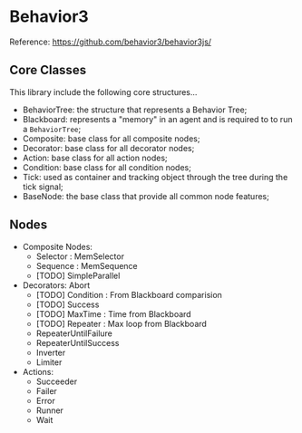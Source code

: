 # Behavior3

Reference: https://github.com/behavior3/behavior3js/

## Core Classes

This library include the following core structures...

- BehaviorTree: the structure that represents a Behavior Tree;
- Blackboard: represents a "memory" in an agent and is required to to run a `BehaviorTree`;
- Composite: base class for all composite nodes;
- Decorator: base class for all decorator nodes;
- Action: base class for all action nodes;
- Condition: base class for all condition nodes;
- Tick: used as container and tracking object through the tree during the tick signal;
- BaseNode: the base class that provide all common node features;

## Nodes

- Composite Nodes: 
    - Selector : MemSelector
    - Sequence : MemSequence
    - [TODO] SimpleParallel
- Decorators: Abort
    - [TODO] Condition : From Blackboard comparision
    - [TODO] Success
    - [TODO] MaxTime : Time from Blackboard
    - [TODO] Repeater : Max loop from Blackboard
    - RepeaterUntilFailure
    - RepeaterUntilSuccess
    - Inverter
    - Limiter
- Actions:
    - Succeeder
    - Failer
    - Error
    - Runner
    - Wait